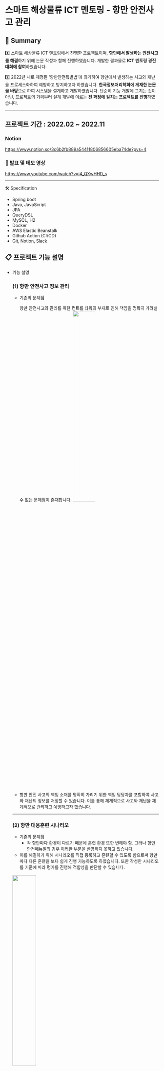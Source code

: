 # 스마트 해상물류 ICT 멘토링 - 항만 안전사고 관리

## 📌 Summary
1️⃣ 스마트 해상물류 ICT 멘토링에서 진행한 프로젝트이며, **항만에서 발생하는 안전사고를 해결**하기 위해 논문 작성과 함께 진행하였습니다.
 개발한 결과물로 **ICT 멘토링 경진대회에 참여**하였습니다.

2️⃣ 2022년 새로 제정된 ‘항만안전특별법’에 의거하여 항만에서 발생하는 사고와 재난을 프로세스화하여 예방하고 방지하고자 하였습니다. 
 **한국정보처리학회에 게재한 논문을 바탕**으로 하여 시스템을 설계하고 개발하였습니다.
 단순히 기능 개발에 그치는 것이 아닌, 프로젝트의 기획부터 설계 개발에 이르는 **전 과정에 걸치는 프로젝트를 진행**하였습니다.

--- 
프로젝트 기간 : 2022.02 ~ 2022.11
--- 
### Notion <br>
https://www.notion.so/3c6b2fb889a54411806856605eba74de?pvs=4

### 🔗 발표 및 데모 영상 <br>
https://www.youtube.com/watch?v=i4_QXwHHD_s

--- 
🛠️ Specification <br>
- Spring boot
- Java, JavaScript
- JPA
- QueryDSL
- MySQL, H2
- Docker
- AWS Elastic Beanstalk
- Github Action (CI/CD)
- Git, Notion, Slack

## 📋 프로젝트 기능 설명

- 기능 설명
    
    ### **(1) 항만 안전사고 정보 관리**
    
    - 기존의 문제점
        
        항만 안전사고의 관리를 위한 컨트롤 타워의 부재로 인해 책임을 명확히 가려낼 수 없는 문제점이 존재합니다.
        <img width="40%" src="https://user-images.githubusercontent.com/77479127/230698443-833af1b0-1bdd-4f52-984d-d7043d2e9269.png"/>
    
    - 항만 안전 사고의 책임 소재를 명확히 가리기 위한 책임 담당자를 포함하여 사고와 재난의 정보를 저장할 수 있습니다. 이를 통해 체계적으로 사고와 재난을 체계적으로 관리하고 예방하고자 했습니다.
    
    
    ---
    
    ### **(2) 항만 대응훈련 시나리오**
    
    - 기존의 문제점
        - 각 항만마다 환경이 다르기 때문에 훈련 환경 또한 변해야 함. 그러나 항만안전매뉴얼의 경우 이러한 부분을 반영하지 못하고 있습니다.
    - 이를 해결하기 위해 시나리오를 직접 등록하고 훈련할 수 있도록 함으로써 항만마다 다른 훈련을 보다 쉽게 진행 가능하도록 하였습니다. 또한 작성한 시나리오를 기준에 따라 평가를 진행해 적합성을 판단할 수 있습니다.
    <br>
       <img width="40%" src="https://user-images.githubusercontent.com/77479127/230698572-fdf9df12-ffee-4b49-9967-056274090e88.png"/>
    
    ▶ **항만 안전사고 시나리오 평가**
    <br>
    <img width="40%" src="https://user-images.githubusercontent.com/77479127/230698579-0e629da8-a344-4dce-9f72-5add1b3255df.png"/>

    
    ▶ **항만 안전사고 시나리오 흐름도**
    <br>
        <img width="40%" src="https://user-images.githubusercontent.com/77479127/230698606-42bfe0af-8ebb-4c2f-b78c-f370f9f0c2d8.jpeg"/>
    
    ---
    
    ### (3) 항만 안전사고 대응훈련 결과관리
    
    - 시나리오를 기반으로 수행한 훈련에 대해서 각 항목들을 정의해 체계적으로 훈련을 수행하며 관리할 수 있도록 하였습니다. 단순히 훈련을 진행하는 것에 그치지 않고 각 일자별 평가 항목을 정의하여 일정 점수가 이상인 경우에만 다음 훈련을 진행할 수 있도록 하였습니다.
   <br>
      <img width="40%" src="https://user-images.githubusercontent.com/77479127/230698664-6e897eed-f015-4125-a7ad-f54419be5911.png"/>
   <br>
      <img width="40%" src="https://user-images.githubusercontent.com/77479127/230698679-31ad06e3-201f-4a1a-96f6-aaae3a555b87.png"/>

    
    ▶ **항만 대응훈련 시나리오 평가 흐름도**
    <br>
        <img width="40%" src="https://user-images.githubusercontent.com/77479127/230698686-2e4f4f76-26c7-4fe0-999c-bffce937d651.jpeg"/>  
        
## 📃 논문
<img width="30%" src="https://user-images.githubusercontent.com/77479127/230698842-587bdc4f-3abd-49c9-814b-2b84e0f2b2e7.jpeg"/> <img width="30%" src="https://user-images.githubusercontent.com/77479127/230698856-0ac2a94a-9290-4255-82ad-9da76b04a793.jpeg"/>  <img width="30%" src="https://user-images.githubusercontent.com/77479127/230698867-48760eab-3213-4308-a395-0f575e8d9c11.jpeg"/>  



